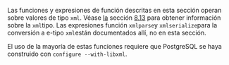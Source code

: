 Las funciones y expresiones de función descritas en esta sección operan sobre valores de tipo `xml`. Véase [la](https://www.postgresql.org/docs/current/datatype-xml.html) sección [8.13](https://www.postgresql.org/docs/current/datatype-xml.html) para obtener información sobre la  `xml`tipo. Las expresiones función  `xmlparse`y  `xmlserialize`para la conversión a e-tipo  `xml`están documentados allí, no en esta sección.

El uso de la mayoría de estas funciones requiere que PostgreSQL se haya construido con `configure --with-libxml`.